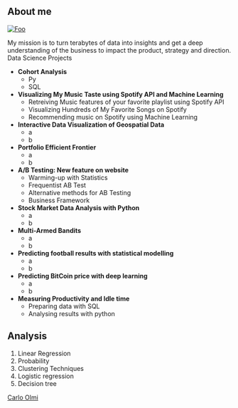 ## About me
[![Foo](https://github.com/carlomariaolmi/portfolio/blob/master/images/linkedin.PNG?raw=true)](http://www.linkedin.com/in/carlo-olmi)



My mission is to turn terabytes of data into insights and get a deep understanding of the business to impact the
product, strategy and direction.
Data Science Projects

- **Cohort Analysis**
  - Py
  - SQL
- **Visualizing My Music Taste using Spotify API and Machine Learning**
  - Retreiving Music features of your favorite playlist using Spotify API
  - Visualizing Hundreds of My Favorite Songs on Spotify
  - Recommending music on Spotify using Machine Learning
- **Interactive Data Visualization of Geospatial Data**
  - a
  - b
- **Portfolio Efficient Frontier**
  - a
  - b
- **A/B Testing: New feature on website**
  - Warming-up with Statistics
  - Frequentist AB Test
  - Alternative methods for AB Testing
  - Business Framework
- **Stock Market Data Analysis with Python**
  - a
  - b
- **Multi-Armed Bandits**
  - a
  - b
- **Predicting football results with statistical modelling**
  - a
  - b
- **Predicting BitCoin price with deep learning**
  - a
  - b
- **Measuring Productivity and Idle time**
  - Preparing data with SQL
  - Analysing results with python




## Analysis
1. Linear Regression
2. Probability
3. Clustering Techniques
4. Logistic regression
5. Decision tree

<script type="text/javascript" src="https://platform.linkedin.com/badges/js/profile.js" async defer></script>



<div class="LI-profile-badge"  data-version="v1" data-size="large" data-locale="it_IT" data-type="vertical" data-theme="light" data-vanity="carlo-olmi"><a class="LI-simple-link" href='https://de.linkedin.com/in/carlo-olmi?trk=profile-badge'>Carlo Olmi</a></div>
